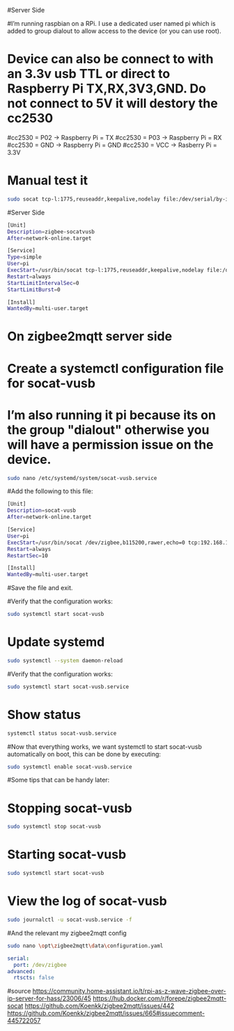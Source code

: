#Server Side

#I’m running raspbian on a RPi. I use a dedicated user named pi which is added to group dialout to allow access to the device (or you can use root).
# Device can also be connect to with an  3.3v usb TTL or direct to Raspberry Pi TX,RX,3V3,GND. Do not connect to 5V it will destory the cc2530
#cc2530 = P02 -> Raspberry Pi = TX
#cc2530 = P03 -> Raspberry Pi = RX
#cc2530 = GND -> Raspberry Pi = GND
#cc2530 = VCC -> Rasberry  Pi = 3.3V
# Manual test it
```bash
sudo socat tcp-l:1775,reuseaddr,keepalive,nodelay file:/dev/serial/by-id/usb-Silicon_Labs_CP2102_USB_to_UART_Bridge_Controller_0001-if00-port0,nonblock,raw
```
#Server Side
```bash
[Unit]
Description=zigbee-socatvusb
After=network-online.target

[Service]
Type=simple
User=pi
ExecStart=/usr/bin/socat tcp-l:1775,reuseaddr,keepalive,nodelay file:/dev/serial/by-id/usb-Silicon_Labs_CP2102_USB_to_UART_Bridge_Controller_0001-if00-port0,nonblock,raw
Restart=always
StartLimitIntervalSec=0
StartLimitBurst=0

[Install]
WantedBy=multi-user.target
```
# On zigbee2mqtt server side
# Create a systemctl configuration file for socat-vusb
# I’m also running it pi because its on the group "dialout" otherwise you will have a permission issue on the device.
```bash
sudo nano /etc/systemd/system/socat-vusb.service
```
#Add the following to this file:
```bash
[Unit]
Description=socat-vusb
After=network-online.target

[Service]
User=pi
ExecStart=/usr/bin/socat /dev/zigbee,b115200,rawer,echo=0 tcp:192.168.1.175:1775,reuseaddr,su=nobody
Restart=always
RestartSec=10

[Install]
WantedBy=multi-user.target
```
#Save the file and exit.

#Verify that the configuration works:
```bash
sudo systemctl start socat-vusb
```
# Update systemd
```bash
sudo systemctl --system daemon-reload
 ```
#Verify that the configuration works:
```bash
sudo systemctl start socat-vusb.service
```
# Show status
```bash
systemctl status socat-vusb.service
```
#Now that everything works, we want systemctl to start socat-vusb automatically on boot, this can be done by executing:
```bash
sudo systemctl enable socat-vusb.service
```
#Some tips that can be handy later:

# Stopping socat-vusb
```bash
sudo systemctl stop socat-vusb
```
# Starting socat-vusb
```bash
sudo systemctl start socat-vusb
```
# View the log of socat-vusb
```bash
sudo journalctl -u socat-vusb.service -f
```


#And the relevant my zigbee2mqtt config
```bash
sudo nano \opt\zigbee2mqtt\data\configuration.yaml
```
```yaml
serial:
  port: /dev/zigbee
advanced:
  rtscts: false
```
#source 
https://community.home-assistant.io/t/rpi-as-z-wave-zigbee-over-ip-server-for-hass/23006/45
https://hub.docker.com/r/forepe/zigbee2mqtt-socat
https://github.com/Koenkk/zigbee2mqtt/issues/442
https://github.com/Koenkk/zigbee2mqtt/issues/665#issuecomment-445722057
